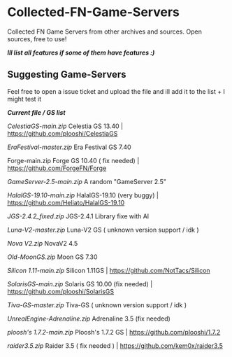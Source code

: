 # Collected-FN-Game-Servers
Collected FN Game Servers from other archives and sources. Open sources, free to use!


***Ill list all features if some of them have features :)***

## Suggesting Game-Servers 
Feel free to open a issue ticket and upload the file and ill add it to  the list + I might test it



***Current file / GS  list***

*CelestiaGS-main.zip*
Celestia GS 13.40 | https://github.com/plooshi/CelestiaGS

*EraFestival-master.zip*
Era Festival GS 7.40

Forge-main.zip
Forge GS 10.40 ( fix needed) | https://github.com/ForgeFN/Forge

*GameServer-2.5-main.zip*
A random "GameServer 2.5"

*HalalGS-19.10-main.zip*
HalalGS-19.10 (very buggy) | https://github.com/Heliato/HalalGS-19.10

*JGS-2.4.2_fixed.zip*
JGS-2.4.1 Library fixe with AI

*Luna-V2-master.zip*
Luna-V2 GS ( unknown version support / idk )

*Nova V2.zip*
NovaV2 4.5

*Old-MoonGS.zip*
Moon GS 7.30

*Silicon 1.11-main.zip*
Silicon 1.11GS | https://github.com/NotTacs/Silicon

*SolarisGS-main.zip*
Solaris GS 10.00 (fix needed) | https://github.com/plooshi/SolarisGS

*Tiva-GS-master.zip*
Tiva-GS ( unknown version support / idk )

*UnrealEngine-Adrenaline.zip*
Adrenaline 3.5 (fix needed)

*ploosh's 1.7.2-main.zip*
Ploosh's 1.7.2 GS | https://github.com/plooshi/1.7.2

*raider3.5.zip*
Raider 3.5 ( fix needed ) | https://github.com/kem0x/raider3.5
